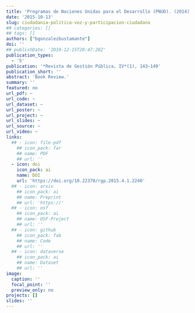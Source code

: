 ```yaml
---
title: 'Programas de Naciones Unidas para el Desarrollo (PNUD). (2014). Ciudadanía Política: Voz y Participación Ciudadana en América Latina. Buenos Aires: Siglo Veintiuno Editores'
date: '2015-10-13'
slug: ciudadania-politica-voz-y-participacion-ciudadana
## categories: []
## tags: []
authors: ["bgonzalezbustamante"]
doi: ''
## publishDate: '2019-12-15T20:47:28Z'
publication_types:
  - '5'
publication: '*Revista de Gestión Pública, IV*(1), 143–149'
publication_short: ''
abstract: 'Book Review.'
summary: ''
featured: no
url_pdf: ~
url_code: ~
url_dataset: ~
url_poster: ~
url_project: ~
url_slides: ~
url_source: ~
url_video: ~
links:
  ## - icon: file-pdf
    ## icon_pack: far
    ## name: PDF
    ## url: ''
  - icon: doi
    icon_pack: ai
    name: DOI
    url: 'https://doi.org/10.22370/rgp.2015.4.1.2240'
  ## - icon: arxiv
    ## icon_pack: ai
    ## name: Preprint
    ## url: 'https://'
  ## - icon: osf
    ## icon_pack: ai
    ## name: OSF-Project
    ## url: ''
  ## - icon: github
    ## icon_pack: fab
    ## name: Code
    ## url: ''
  ## - icon: dataverse
    ## icon_pack: ai
    ## name: Dataset
    ## url: ''
image:
  caption: ''
  focal_point: ''
  preview_only: no
projects: []
slides: ''
---
```

